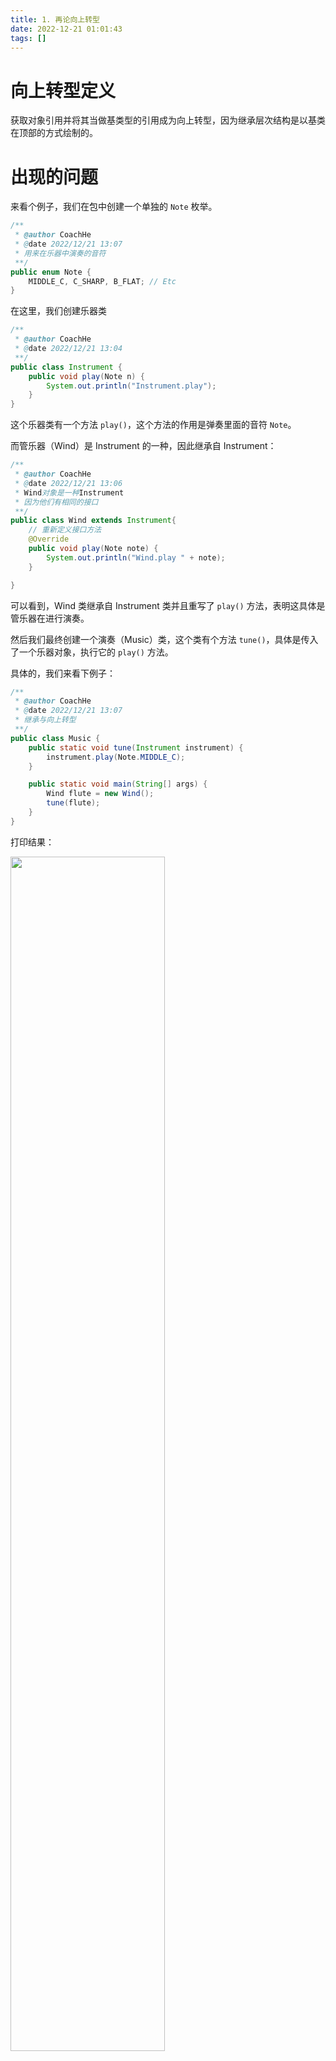 ```yaml
---
title: 1. 再论向上转型  
date: 2022-12-21 01:01:43  
tags: []  
---
```


# 向上转型定义

获取对象引用并将其当做基类型的引用成为向上转型，因为继承层次结构是以基类在顶部的方式绘制的。

# 出现的问题

来看个例子，我们在包中创建一个单独的 `Note` 枚举。

```java
/**
 * @author CoachHe
 * @date 2022/12/21 13:07
 * 用来在乐器中演奏的音符
 **/
public enum Note {
    MIDDLE_C, C_SHARP, B_FLAT; // Etc
}
```

在这里，我们创建乐器类

```java
/**
 * @author CoachHe
 * @date 2022/12/21 13:04
 **/
public class Instrument {
    public void play(Note n) {
        System.out.println("Instrument.play");
    }
}
```

这个乐器类有一个方法 `play()`，这个方法的作用是弹奏里面的音符 `Note`。

而管乐器（Wind）是 Instrument 的一种，因此继承自 Instrument：

```java
/**
 * @author CoachHe
 * @date 2022/12/21 13:06
 * Wind对象是一种Instrument
 * 因为他们有相同的接口
 **/
public class Wind extends Instrument{
    // 重新定义接口方法
    @Override
    public void play(Note note) {
        System.out.println("Wind.play " + note);
    }

}
```

可以看到，Wind 类继承自 Instrument 类并且重写了 `play()` 方法，表明这具体是管乐器在进行演奏。

然后我们最终创建一个演奏（Music）类，这个类有个方法 `tune()`，具体是传入了一个乐器对象，执行它的 `play()` 方法。

具体的，我们来看下例子：

```java
/**
 * @author CoachHe
 * @date 2022/12/21 13:07
 * 继承与向上转型
 **/
public class Music {
    public static void tune(Instrument instrument) {
        instrument.play(Note.MIDDLE_C);
    }

    public static void main(String[] args) {
        Wind flute = new Wind();
        tune(flute);
    }
}
```

打印结果：

<img src=" https://coachhe-1305181419.cos.ap-guangzhou.myqcloud.com/%E7%A8%8B%E5%BA%8F%E5%91%98/%E5%B7%A5%E5%85%B7/git/20221221150133.png" width = "70%" />

可以看到，我们传入了一个 `Wind` 类型的对象，最终打印的也是一个在 `Wind` 类中定义的 `play()` 方法，这种方式是很合适的。

# 忘记对象类型

上面的例子就是一个很典型的忘记对象类型的例子，也就是说，我们需要忘记这个lei
